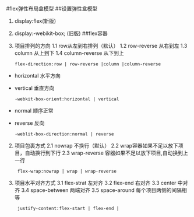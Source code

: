#flex弹性布局盒模型
##设置弹性盒模型
1. display:flex(新版)
2. display:-webikit-box; (旧版)
##flex容器
1. 项目排列的方向
  1.1 row从左到右排列（默认）
  1.2 row-reverse 从右到左
  1.3 column 从上到下
  1.4 column-reverse 从下到上

       flex-direction:row | row-reverse |column |column-reverse

  * horizontal 水平方向
  * vertical 垂直方向

        -webkit-box-orient:horizontal | vertical

  * normal 顺序正常
  * reverse 反向

        -weblit-box-direction:normal | reverse

2. 项目包裹方式
  2.1 nowrap 不换行（默认）
  2.2 wrap容器如果不足以放下项目，自动换行到下行
  2.3 wrap-reverse 容器如果不足以放下项目,自动换到上一行

        flex-wrap:nowrap | wrap | wrap-reverse

3. 项目水平对齐方式
  3.1 flex-strat 左对齐
  3.2 flex-end 右对齐
  3.3 center 中对齐
  3.4 space-between 两端对齐
  3.5 space-around 每个项目两侧的间隔相等

        justify-content:flex-start | flex-end |

